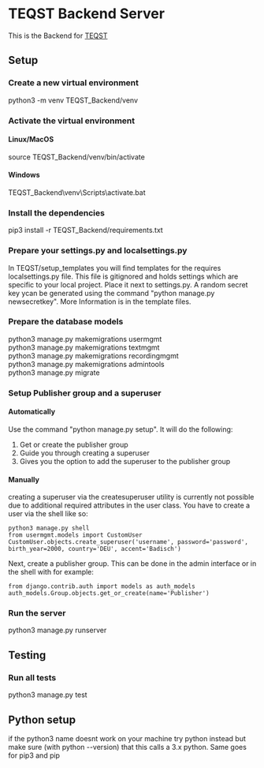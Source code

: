 # TEQST Backend Server

This is the Backend for [TEQST](https://github.com/TEQST/TEQST)

## Setup
### Create a new virtual environment
python3 -m venv TEQST_Backend/venv
### Activate the virtual environment
#### Linux/MacOS
source TEQST_Backend/venv/bin/activate
#### Windows
TEQST_Backend\venv\Scripts\activate.bat
### Install the dependencies
pip3 install -r TEQST_Backend/requirements.txt
### Prepare your settings.py and localsettings.py
In TEQST/setup_templates you will find templates for the requires localsettings.py file. This file is gitignored and holds settings which are specific to your local project. Place it next to settings.py. A random secret key ycan be generated using the command "python manage.py newsecretkey". More Information is in the template files.
### Prepare the database models
python3 manage.py makemigrations usermgmt\
python3 manage.py makemigrations textmgmt\
python3 manage.py makemigrations recordingmgmt\
python3 manage.py makemigrations admintools\
python3 manage.py migrate
### Setup Publisher group and a superuser
#### Automatically 
Use the command "python manage.py setup". It will do the following:
1. Get or create the publisher group
2. Guide you through creating a superuser
3. Gives you the option to add the superuser to the publisher group
#### Manually
creating a superuser via the createsuperuser utility is currently not possible due to additional required attributes in the user class.
You have to create a user via the shell like so:
```
python3 manage.py shell
from usermgmt.models import CustomUser
CustomUser.objects.create_superuser('username', password='password', birth_year=2000, country='DEU', accent='Badisch')
```
Next, create a publisher group. This can be done in the admin interface or in the shell with for example:
```
from django.contrib.auth import models as auth_models
auth_models.Group.objects.get_or_create(name='Publisher')
```
### Run the server
python3 manage.py runserver
## Testing
### Run all tests
python3 manage.py test
## Python setup
if the python3 name doesnt work on your machine try python instead but make sure (with python --version) that this calls a 3.x python. Same goes for pip3 and pip

